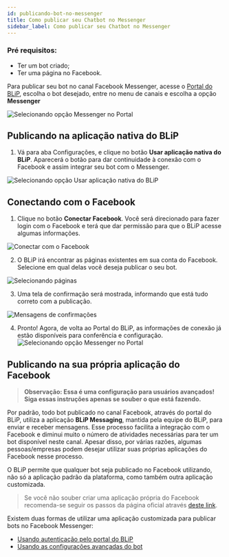 ```yaml
---
id: publicando-bot-no-messenger
title: Como publicar seu Chatbot no Messenger
sidebar_label: Como publicar seu Chatbot no Messenger
---
```



### Pré requisitos: 
* Ter um bot criado;
* Ter uma página no Facebook.

Para publicar seu bot no canal Facebook Messenger, acesse o [Portal do BLiP](https://portal.blip.ai/), escolha o bot desejado, entre no menu de canais e escolha a opção **Messenger**

![Selecionando opção Messenger no Portal](/img/channels/messenger/publicando-bot-no-messenger-1.png)<br>


## Publicando na aplicação nativa do BLiP

1. Vá para aba Configurações, e clique no botão **Usar aplicação nativa do BLiP**. Aparecerá o botão para dar continuidade à conexão com o Facebook e assim integrar seu bot com o Messenger.

![Selecionando opção Usar aplicação nativa do BLiP](/img/channels/messenger/usar-aplicacao-nativa.png)<br>

## Conectando com o Facebook

1. Clique no botão **Conectar Facebook**. Você será direcionado para fazer login com o Facebook e terá que dar permissão para que o BLiP acesse algumas informações.

![Conectar com o Facebook](/img/channels/messenger/publicando-bot-no-messenger-2.png)<br>

2. O BLiP irá encontrar as páginas existentes em sua conta do Facebook. Selecione em qual delas você deseja publicar o seu bot.

![Selecionando páginas](/img/channels/messenger/publicando-bot-no-messenger-3.png)<br>

3. Uma tela de confirmação será mostrada, informando que está tudo correto com a publicação.

![Mensagens de confirmações](/img/channels/messenger/publicando-bot-no-messenger-4.png)<br>

4. Pronto! Agora, de volta ao Portal do BLiP, as informações de conexão já estão disponíveis para conferência e configuração.
![Selecionando opção Messenger no Portal](/img/channels/messenger/publicando-bot-no-messenger-5.png)<br>

## Publicando na sua própria aplicação do Facebook

> **Observação: Essa é uma configuração para usuários avançados! Siga essas instruções apenas se souber o que está fazendo.**

Por padrão, todo bot publicado no canal Facebook, através do portal do BLiP, utiliza a aplicação **BLiP Messaging**, mantida pela equipe do BLiP, para enviar e receber mensagens. Esse processo facilita a integração com o Facebook e diminui muito o número de atividades necessárias para ter um bot disponível neste canal. Apesar disso, por várias razões, algumas pessoas/empresas podem desejar utilizar suas próprias aplicações do Facebook nesse processo.

O BLiP permite que qualquer bot seja publicado no Facebook utilizando, não só a aplicação padrão da plataforma, como também outra aplicação customizada.

> Se você não souber criar uma aplicação própria do Facebook recomenda-se seguir os passos da página oficial através [deste link](https://developers.facebook.com/docs/messenger-platform/getting-started/app-setup/).

Existem duas formas de utilizar uma aplicação customizada para publicar bots no Facebook Messenger:

*  [Usando autenticação pelo portal do BLiP](https://help.blip.ai/docs/en/channels/messenger/propria-aplicacao-portal/)
*  [Usando as configurações avançadas do bot](https://help.blip.ai/docs/en/channels/messenger/propria-aplicacao-config-avancada/)
<!-- Rating frame -->
<script type="text/javascript" src="/scripts/rating.js"></script>